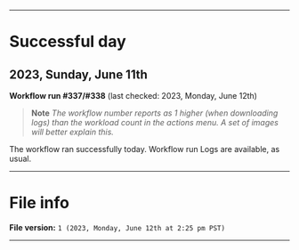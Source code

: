 
***

# Successful day

## 2023, Sunday, June 11th

**Workflow run #337/#338** (last checked: 2023, Monday, June 12th)

> **Note** _The workflow number reports as 1 higher (when downloading logs) than the workload count in the actions menu. A set of images will better explain this._

The workflow ran successfully today. Workflow run Logs are available, as usual.

***

# File info

**File version:** `1 (2023, Monday, June 12th at 2:25 pm PST)`

***
